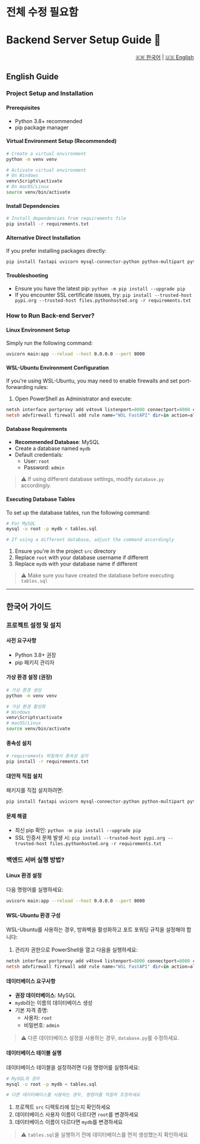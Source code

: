 # 전체 수정 필요함 

# Backend Server Setup Guide 🚀

<div align="right">
    <a href="#한국어-가이드">🇰🇷 한국어</a> | <a href="#english-guide">🇺🇸 English</a>
</div>

## English Guide

### Project Setup and Installation

#### Prerequisites
- Python 3.8+ recommended
- pip package manager

#### Virtual Environment Setup (Recommended)
```bash
# Create a virtual environment
python -m venv venv

# Activate virtual environment
# On Windows
venv\Scripts\activate
# On macOS/Linux
source venv/bin/activate
```

#### Install Dependencies
```bash
# Install dependencies from requirements file
pip install -r requirements.txt
```

#### Alternative Direct Installation
If you prefer installing packages directly:
```bash
pip install fastapi uvicorn mysql-connector-python python-multipart python-jose passlib sqlalchemy
```

#### Troubleshooting
- Ensure you have the latest pip: `python -m pip install --upgrade pip`
- If you encounter SSL certificate issues, try: `pip install --trusted-host pypi.org --trusted-host files.pythonhosted.org -r requirements.txt`

### How to Run Back-end Server?

#### Linux Environment Setup
Simply run the following command:
```bash
uvicorn main:app --reload --host 0.0.0.0 --port 8000
```

#### WSL-Ubuntu Environment Configuration
If you're using WSL-Ubuntu, you may need to enable firewalls and set port-forwarding rules:

1. Open PowerShell as Administrator and execute:
```powershell
netsh interface portproxy add v4tov4 listenport=8000 connectport=8000 connectaddress=172.29.240.76
netsh advfirewall firewall add rule name="WSL FastAPI" dir=in action=allow protocol=TCP localport=8000 
```

#### Database Requirements
- **Recommended Database**: MySQL
- Create a database named `mydb`
- Default credentials:
  - User: `root`
  - Password: `admin`

> ⚠️ If using different database settings, modify `database.py` accordingly.

#### Executing Database Tables

To set up the database tables, run the following command:

```bash
# For MySQL
mysql -u root -p mydb < tables.sql

# If using a different database, adjust the command accordingly
```

1. Ensure you're in the project `src` directory
2. Replace `root` with your database username if different
3. Replace `mydb` with your database name if different

> ⚠️ Make sure you have created the database before executing `tables.sql`


---

## 한국어 가이드

### 프로젝트 설정 및 설치

#### 사전 요구사항
- Python 3.8+ 권장
- pip 패키지 관리자

#### 가상 환경 설정 (권장)
```bash
# 가상 환경 생성
python -m venv venv

# 가상 환경 활성화
# Windows
venv\Scripts\activate
# macOS/Linux
source venv/bin/activate
```

#### 종속성 설치
```bash
# requirements 파일에서 종속성 설치
pip install -r requirements.txt
```

#### 대안적 직접 설치
패키지를 직접 설치하려면:
```bash
pip install fastapi uvicorn mysql-connector-python python-multipart python-jose passlib sqlalchemy
```

#### 문제 해결
- 최신 pip 확인: `python -m pip install --upgrade pip`
- SSL 인증서 문제 발생 시: `pip install --trusted-host pypi.org --trusted-host files.pythonhosted.org -r requirements.txt`

### 백엔드 서버 실행 방법?

#### Linux 환경 설정
다음 명령어를 실행하세요:
```bash
uvicorn main:app --reload --host 0.0.0.0 --port 8000
```

#### WSL-Ubuntu 환경 구성
WSL-Ubuntu를 사용하는 경우, 방화벽을 활성화하고 포트 포워딩 규칙을 설정해야 합니다:

1. 관리자 권한으로 PowerShell을 열고 다음을 실행하세요:
```powershell
netsh interface portproxy add v4tov4 listenport=8000 connectport=8000 connectaddress=172.29.240.76
netsh advfirewall firewall add rule name="WSL FastAPI" dir=in action=allow protocol=TCP localport=8000 
```

#### 데이터베이스 요구사항
- **권장 데이터베이스**: MySQL
- `mydb`라는 이름의 데이터베이스 생성
- 기본 자격 증명:
  - 사용자: `root`
  - 비밀번호: `admin`

> ⚠️ 다른 데이터베이스 설정을 사용하는 경우, `database.py`를 수정하세요.

#### 데이터베이스 테이블 실행
데이터베이스 테이블을 설정하려면 다음 명령어를 실행하세요:
```bash
# MySQL의 경우
mysql -u root -p mydb < tables.sql

# 다른 데이터베이스를 사용하는 경우, 명령어를 적절히 조정하세요
```

1. 프로젝트 `src` 디렉토리에 있는지 확인하세요
2. 데이터베이스 사용자 이름이 다르다면 `root`를 변경하세요
3. 데이터베이스 이름이 다르다면 `mydb`를 변경하세요

> ⚠️ `tables.sql`을 실행하기 전에 데이터베이스를 먼저 생성했는지 확인하세요